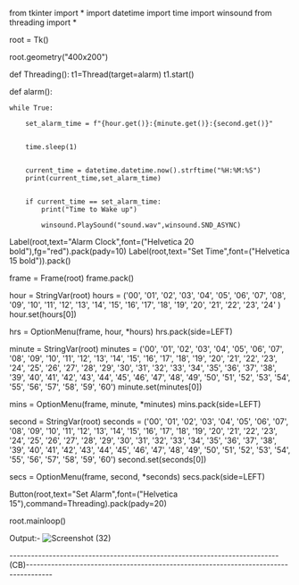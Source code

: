 from tkinter import *
import datetime
import time
import winsound
from threading import *


root = Tk()

root.geometry("400x200")

def Threading():
	t1=Thread(target=alarm)
	t1.start()

def alarm():

	while True:
	
		set_alarm_time = f"{hour.get()}:{minute.get()}:{second.get()}"

		
		time.sleep(1)

	
		current_time = datetime.datetime.now().strftime("%H:%M:%S")
		print(current_time,set_alarm_time)

		
		if current_time == set_alarm_time:
			print("Time to Wake up")
		
			winsound.PlaySound("sound.wav",winsound.SND_ASYNC)

Label(root,text="Alarm Clock",font=("Helvetica 20 bold"),fg="red").pack(pady=10)
Label(root,text="Set Time",font=("Helvetica 15 bold")).pack()

frame = Frame(root)
frame.pack()

hour = StringVar(root)
hours = ('00', '01', '02', '03', '04', '05', '06', '07',
		'08', '09', '10', '11', '12', '13', '14', '15',
		'16', '17', '18', '19', '20', '21', '22', '23', '24'
		)
hour.set(hours[0])

hrs = OptionMenu(frame, hour, *hours)
hrs.pack(side=LEFT)

minute = StringVar(root)
minutes = ('00', '01', '02', '03', '04', '05', '06', '07',
		'08', '09', '10', '11', '12', '13', '14', '15',
		'16', '17', '18', '19', '20', '21', '22', '23',
		'24', '25', '26', '27', '28', '29', '30', '31',
		'32', '33', '34', '35', '36', '37', '38', '39',
		'40', '41', '42', '43', '44', '45', '46', '47',
		'48', '49', '50', '51', '52', '53', '54', '55',
		'56', '57', '58', '59', '60')
minute.set(minutes[0])

mins = OptionMenu(frame, minute, *minutes)
mins.pack(side=LEFT)

second = StringVar(root)
seconds = ('00', '01', '02', '03', '04', '05', '06', '07',
		'08', '09', '10', '11', '12', '13', '14', '15',
		'16', '17', '18', '19', '20', '21', '22', '23',
		'24', '25', '26', '27', '28', '29', '30', '31',
		'32', '33', '34', '35', '36', '37', '38', '39',
		'40', '41', '42', '43', '44', '45', '46', '47',
		'48', '49', '50', '51', '52', '53', '54', '55',
		'56', '57', '58', '59', '60')
second.set(seconds[0])

secs = OptionMenu(frame, second, *seconds)
secs.pack(side=LEFT)

Button(root,text="Set Alarm",font=("Helvetica 15"),command=Threading).pack(pady=20)


root.mainloop()


Output:- 
![Screenshot (32)](https://user-images.githubusercontent.com/109017996/194724633-c6366dbd-dd13-42b6-94be-fb6ec300d5a6.png)

---------------------------------------------------------------------------(CB)-------------------------------------------------------------------------------------
